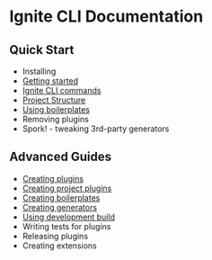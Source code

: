 # Ignite CLI Documentation

## Quick Start

* Installing
* [Getting started](./quick-start/getting-started.md)
* [Ignite CLI commands](./quick-start/ignite-commands.md)
* [Project Structure](./quick-start/project-structure.md)
* [Using boilerplates](./quick-start/using-boilerplates.md)
* Removing plugins
* Spork! - tweaking 3rd-party generators

## Advanced Guides

* [Creating plugins](./advanced-guides/creating-plugins.md)
* [Creating project plugins](./advanced-guides/creating-project-plugins.md)
* [Creating boilerplates](./advanced-guides/creating-boilerplates.md)
* [Creating generators](./advanced-guides/creating-generators.md)
* [Using development build](./advanced-guides/using-development-build.md)
* Writing tests for plugins
* Releasing plugins
* Creating extensions

